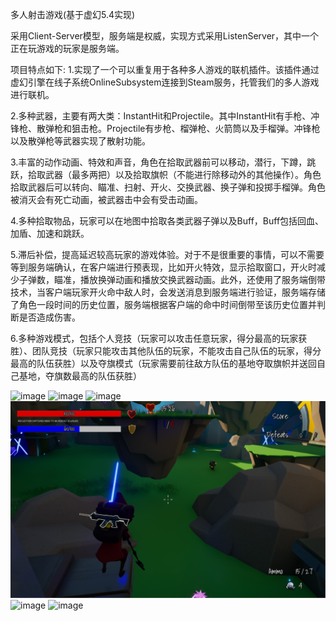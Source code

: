 多人射击游戏(基于虚幻5.4实现)

采用Client-Server模型，服务端是权威，实现方式采用ListenServer，其中一个正在玩游戏的玩家是服务端。

项目特点如下:
1.实现了一个可以重复用于各种多人游戏的联机插件。该插件通过虚幻引擎在线子系统OnlineSubsystem连接到Steam服务，托管我们的多人游戏进行联机。

2.多种武器，主要有两大类：InstantHit和Projectile。其中InstantHit有手枪、冲锋枪、散弹枪和狙击枪。Projectile有步枪、榴弹枪、火箭筒以及手榴弹。冲锋枪以及散弹枪等武器实现了散射功能。

3.丰富的动作动画、特效和声音，角色在拾取武器前可以移动，潜行，下蹲，跳跃，拾取武器（最多两把）以及拾取旗帜（不能进行除移动外的其他操作）。角色拾取武器后可以转向、瞄准、扫射、开火、交换武器、换子弹和投掷手榴弹。角色被消灭会有死亡动画，被武器击中会有受击动画。

4.多种拾取物品，玩家可以在地图中拾取各类武器子弹以及Buff，Buff包括回血、加盾、加速和跳跃。

5.滞后补偿，提高延迟较高玩家的游戏体验。对于不是很重要的事情，可以不需要等到服务端确认，在客户端进行预表现，比如开火特效，显示拾取窗口，开火时减少子弹数，瞄准，播放换弹动画和播放交换武器动画。此外，还使用了服务端倒带技术，当客户端玩家开火命中敌人时，会发送消息到服务端进行验证，服务端存储了角色一段时间的历史位置，服务端根据客户端的命中时间倒带至该历史位置并判断是否造成伤害。

6.多种游戏模式，包括个人竞技（玩家可以攻击任意玩家，得分最高的玩家获胜）、团队竞技（玩家只能攻击其他队伍的玩家，不能攻击自己队伍的玩家，得分最高的队伍获胜）以及夺旗模式（玩家需要前往敌方队伍的基地夺取旗帜并送回自己基地，夺旗数最高的队伍获胜）

![image](StartTheGame.png)
![image](FreeForAll.png)
![image](Teams.png)
![image](CaptureTheFlag_1.png)
![image](CaptureTheFlag_2.png)
![image](GameOver.png)
